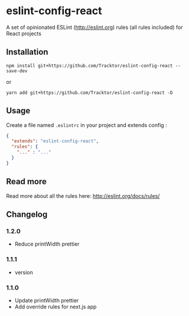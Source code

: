 # eslint-config-react

A set of opinionated ESLint (http://eslint.org) rules (all rules included) for React projects

## Installation

```console
npm install git+https://github.com/Tracktor/eslint-config-react --save-dev
```

or 

```console
yarn add git+https://github.com/Tracktor/eslint-config-react -D
```

## Usage

Create a file named `.eslintrc` in your project and extends config :

```json
{
  "extends": "eslint-config-react",
  "rules": {
    "..." : "..."
  }
}
```

## Read more

Read more about all the rules here: http://eslint.org/docs/rules/

## Changelog

### 1.2.0
- Reduce printWidth prettier

### 1.1.1
- version

### 1.1.0
- Update printWidth prettier
- Add override rules for next.js app